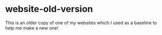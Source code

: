 # website-old-version
This is an older copy of one of my websites which I used as a baseline to help me make a new one!
